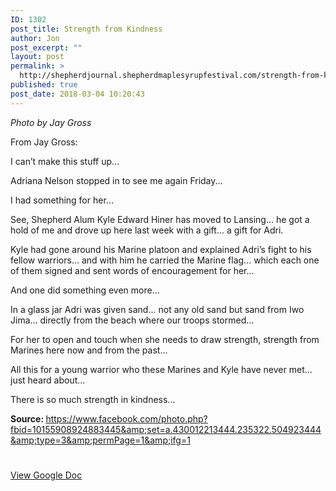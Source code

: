 ```yaml
---
ID: 1302
post_title: Strength from Kindness
author: Jon
post_excerpt: ""
layout: post
permalink: >
  http://shepherdjournal.shepherdmaplesyrupfestival.com/strength-from-kindness
published: true
post_date: 2018-03-04 10:20:43
---
```

<i>Photo by Jay Gross</i>

From Jay Gross:

I can’t make this stuff up...

Adriana Nelson stopped in to see me again Friday...

I had something for her...

See, Shepherd Alum Kyle Edward Hiner has moved to Lansing... he got a hold of me and drove up here last week with a gift... a gift for Adri.

Kyle had gone around his Marine platoon and explained Adri’s fight to his fellow warriors... and with him he carried the Marine flag... which each one of them signed and sent words of encouragement for her...

And one did something even more...

In a glass jar Adri was given sand... not any old sand but sand from Iwo Jima... directly from the beach where our troops stormed...

For her to open and touch when she needs to draw strength, strength from Marines here now and from the past...

All this for a young warrior who these Marines and Kyle have never met... just heard about...

There is so much strength in kindness...

<b>Source: </b>https://www.facebook.com/photo.php?fbid=10155908924883445&amp;set=a.430012213444.235322.504923444&amp;type=3&amp;permPage=1&amp;ifg=1

#

<a href="https://docs.google.com/document/d/1f-NiU3M678FV4CJkzYPUxc0YwM3yDXoytOn_ZimUZUQ/edit?usp=sharing">View Google Doc</a>